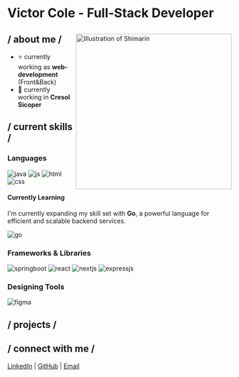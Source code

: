 <h1>Victor Cole - Full-Stack Developer </h1>

<div>

<img align="right" width="350" alt="Illustration of Shimarin" src="https://s4.anilist.co/file/anilistcdn/media/anime/cover/large/bx151117-AOcwR3mXCDx7.jpg"/>
<!-- <img align="right" width="400" alt="Illustration of Shimarin" src="https://i.imgur.com/aNBi8Jf.png"/> -->

<h2> / about me /</h2>
  
- ⭐ currently working as **web-development** (Front&Back)
- 💼 currently working in **Cresol Sicoper**
  
<h2> / current skills / </h2>

<h3>Languages</h3>
  <img src="https://img.shields.io/badge/java-%23ED8B00.svg?style=for-the-badge&logo=java&logoColor=white" alt="java" />
  <img src="https://img.shields.io/badge/JavaScript-323330?style=for-the-badge&logo=javascript&logoColor=F7DF1E" alt="js" />
  <img src="https://img.shields.io/badge/HTML5-E34F26?style=for-the-badge&logo=html5&logoColor=white" alt="html" />
  <img src="https://img.shields.io/badge/CSS3-1572B6?style=for-the-badge&logo=css3&logoColor=white" alt="css" />
  
<h4>Currently Learning</h4>
  <p>I'm currently expanding my skill set with <strong>Go</strong>, a powerful language for efficient and scalable backend services.</p>
  <img src="https://img.shields.io/badge/Go-00ADD8?style=for-the-badge&logo=go&logoColor=white" alt="go" />
  
<h3>Frameworks & Libraries</h3>
  <img src="https://img.shields.io/badge/Spring_Boot-6DB33F?style=for-the-badge&logo=springboot&logoColor=white" alt="springboot" />
  <img src="https://img.shields.io/badge/React-20232A?style=for-the-badge&logo=react&logoColor=61DAFB" alt="react" />
  <img src="https://img.shields.io/badge/Next.js-000000?style=for-the-badge&logo=nextdotjs&logoColor=white" alt="nextjs" />
  <img src="https://img.shields.io/badge/express.js-%23404d59.svg?style=for-the-badge&logo=express&logoColor=%2361DAFB" alt="expressjs" />
  
<h3>Designing Tools</h3>
  <img src="https://img.shields.io/badge/figma-%23F24E1E.svg?style=for-the-badge&logo=figma&logoColor=white" alt="figma" />
  
<h2> / projects / </h2>
<ul>
 <!-- <li><a href="https://github.com/VictorCCole/Project1">Project 1</a> - Breve descrição do projeto, suas funcionalidades principais, e as tecnologias utilizadas.</li> -->
</ul>

<h2> / connect with me / </h2>
<p>
  <a href="https://www.linkedin.com/in/victorcole/">LinkedIn</a> |
  <a href="https://github.com/VictorCCole">GitHub</a> |
  <a href="mailto:victor@example.com">Email</a>
</p>

</br></br>

<div align="right">
<!-- <a href="https://www.pixiv.net/en/users/35069640">Image by 前髪</a> -->
</div>
</div>
